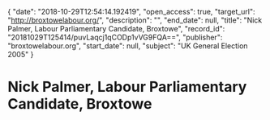 {
  "date": "2018-10-29T12:54:14.192419", 
  "open_access": true, 
  "target_url": "http://broxtowelabour.org/", 
  "description": "", 
  "end_date": null, 
  "title": "Nick Palmer, Labour Parliamentary Candidate, Broxtowe", 
  "record_id": "20181029T125414/puvLaqcj1qCODp1vVG9FQA==", 
  "publisher": "broxtowelabour.org", 
  "start_date": null, 
  "subject": "UK General Election 2005"
}

# Nick Palmer, Labour Parliamentary Candidate, Broxtowe

